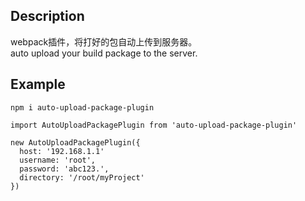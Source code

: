 ## Description 
webpack插件，将打好的包自动上传到服务器。  
auto upload your build package to the server.
## Example
```
npm i auto-upload-package-plugin
```
```
import AutoUploadPackagePlugin from 'auto-upload-package-plugin'
```
```
new AutoUploadPackagePlugin({
  host: '192.168.1.1'
  username: 'root',
  password: 'abc123.',
  directory: '/root/myProject'
})
```